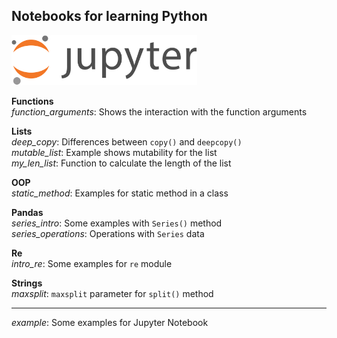 ## Notebooks for learning Python

<img src="img/splash.png" style="height:80px">

**Functions**  
*function_arguments*: Shows the interaction with the function arguments  

**Lists**  
*deep_copy*: Differences between `copy()` and `deepcopy()`  
*mutable_list*: Example shows mutability for the list  
*my_len_list*: Function to calculate the length of the list  

**OOP**  
*static_method*: Examples for static method in a class  

**Pandas**  
*series_intro*: Some examples with `Series()` method  
*series_operations*: Operations with `Series` data  

**Re**  
*intro_re*: Some examples for `re` module  

**Strings**  
*maxsplit*: `maxsplit` parameter for `split()` method  

___
*example*: Some examples for Jupyter Notebook 
